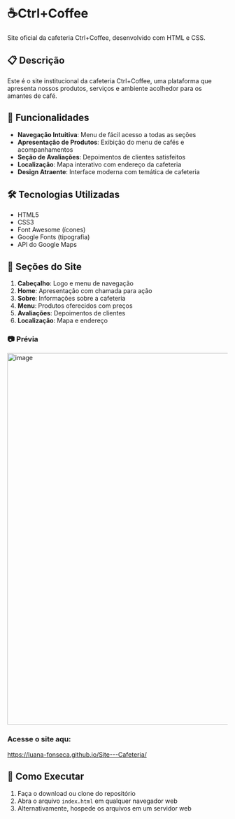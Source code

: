 # ☕Ctrl+Coffee

Site oficial da cafeteria Ctrl+Coffee, desenvolvido com HTML e CSS.

## 📋 Descrição

Este é o site institucional da cafeteria Ctrl+Coffee, uma plataforma que apresenta nossos produtos, serviços e ambiente acolhedor para os amantes de café.

## 🚀 Funcionalidades

- **Navegação Intuitiva**: Menu de fácil acesso a todas as seções
- **Apresentação de Produtos**: Exibição do menu de cafés e acompanhamentos
- **Seção de Avaliações**: Depoimentos de clientes satisfeitos
- **Localização**: Mapa interativo com endereço da cafeteria
- **Design Atraente**: Interface moderna com temática de cafeteria

## 🛠️ Tecnologias Utilizadas

- HTML5
- CSS3
- Font Awesome (ícones)
- Google Fonts (tipografia)
- API do Google Maps

## 📱 Seções do Site

1. **Cabeçalho**: Logo e menu de navegação
2. **Home**: Apresentação com chamada para ação
3. **Sobre**: Informações sobre a cafeteria
4. **Menu**: Produtos oferecidos com preços
5. **Avaliações**: Depoimentos de clientes
6. **Localização**: Mapa e endereço

### 📷 Prévia 

<img width="1890" height="850" alt="image" src="https://github.com/user-attachments/assets/10538be7-cdd2-40bd-a843-8cee82a0fe68" />

### Acesse o site aqu:

https://luana-fonseca.github.io/Site---Cafeteria/

## 🔧 Como Executar

1. Faça o download ou clone do repositório
2. Abra o arquivo `index.html` em qualquer navegador web
3. Alternativamente, hospede os arquivos em um servidor web
